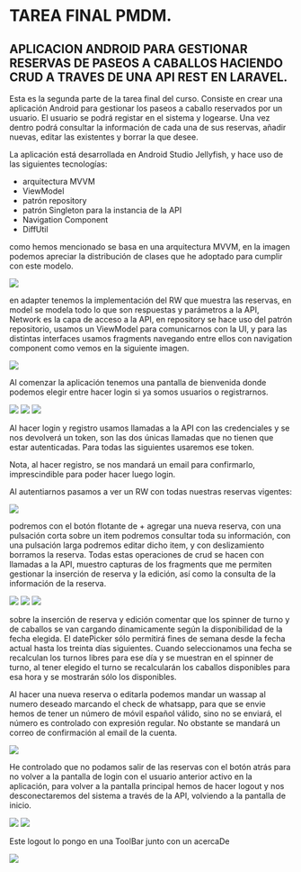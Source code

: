 # TAREA FINAL PMDM.
## APLICACION ANDROID PARA GESTIONAR RESERVAS DE PASEOS A CABALLOS HACIENDO CRUD A TRAVES DE UNA API REST EN LARAVEL.

Esta es la segunda parte de la tarea final del curso. Consiste en crear una aplicación Android para gestionar los paseos a caballo reservados por un usuario. El usuario se podrá registar en el sistema y logearse. Una vez dentro podrá consultar la información de cada una de sus reservas, añadir nuevas, editar las existentes y borrar la que desee.

La aplicación está desarrollada en Android Studio Jellyfish, y hace uso de las siguientes tecnologías: 

- arquitectura MVVM
- ViewModel
- patrón repository
- patrón Singleton para la instancia de la API
- Navigation Component
- DiffUtil


como hemos mencionado se basa en una arquitectura MVVM, en la imagen podemos apreciar la distribución de clases que he adoptado para cumplir con este modelo.

![](arquitectura.png)

en adapter tenemos la implementación del RW que muestra las reservas, en model se modela todo lo que son respuestas y parámetros a la API, Network es la capa de acceso a la API, en repository se hace uso del patrón repositorio, usamos un ViewModel para comunicarnos con la UI, y para las distintas interfaces usamos fragments navegando entre ellos con navigation component como vemos en la siguiente imagen.

![](navigation.png)

Al comenzar la aplicación tenemos una pantalla de bienvenida donde podemos elegir entre hacer login si ya somos usuarios o registrarnos.

![](inicio.png) ![](login.png) ![](registro.png)

Al hacer login y registro usamos llamadas a la API con las credenciales y se nos devolverá un token, son las dos únicas llamadas que no tienen que estar autenticadas. Para todas las siguientes usaremos ese token.

Nota, al hacer registro, se nos mandará un email para confirmarlo, imprescindible para poder hacer luego login.

Al autentiarnos pasamos a ver un RW con todas nuestras reservas vigentes:

![](reservas1.png) 

podremos con el botón flotante de + agregar una nueva reserva, con una pulsación corta sobre un item podremos consultar toda su información, con una pulsación larga podremos editar dicho item, y con deslizamiento borramos la reserva.
Todas estas operaciones de crud se hacen con llamadas a la API, muestro capturas de los fragments que me permiten gestionar la inserción de reserva y la edición, así como la consulta de la información de la reserva.

![](nuevaRes.png) ![](editRes.png) ![](capturaInfo.png)

sobre la inserción de reserva y edición comentar que los spinner de turno y de caballos se van cargando dinamicamente según la disponibilidad de la fecha elegida. El datePicker sólo permitirá fines de semana desde la fecha actual hasta los treinta días siguientes. Cuando seleccionamos una fecha se recalculan los turnos libres para ese día y se muestran en el spinner de turno, al tener elegido el turno se recalcularán los caballos disponibles para esa hora y se mostrarán sólo los disponibles.

Al hacer una nueva reserva o editarla podemos mandar un wassap al numero deseado marcando el check de whatsapp, para que se envie hemos de tener un número de móvil español válido, sino no se enviará, el número es controlado con expresión regular.
No obstante se mandará un correo de confirmación al email de la cuenta.

![](wsspp.png)


He controlado que no podamos salir de las reservas con el botón atrás para no volver a la pantalla de login con el usuario anterior activo en la aplicación, para volver a la pantalla principal hemos de hacer logout y nos desconectaremos del sistema a través de la API, volviendo a la pantalla de inicio.

![](logOut.png) ![](botonAtras.png)

Este logout lo pongo en una ToolBar junto con un acercaDe


![](acercaDe.png)



